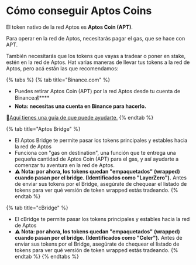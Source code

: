 # Cómo conseguir Aptos Coins

El token nativo de la red Aptos es **Aptos Coin (APT)**.

Para operar en la red de Aptos, necesitarás pagar el gas, que se hace con APT.

También necesitarás que los tokens que vayas a tradear o poner en stake, estén en la red de Aptos. Hat varias maneras de llevar tus tokens a la red de Aptos, pero acá están las que recomendamos:

{% tabs %}
{% tab title="Binance.com" %}
* Puedes retirar Aptos Coin (APT) por la red Aptos desde tu cuenta de Binance:moneybag:****
* **Nota: necesitas una cuenta en Binance para hacerlo.**

:book:[Aquí tienes una guía de que puede ayudarte.](https://www.binance.com/es-LA/support/faq/c%C3%B3mo-puedo-depositar-retirar-criptomonedas-en-binance-85a1c394ac1d489fb0bfac0ef2fceafd)
{% endtab %}

{% tab title="Aptos Bridge" %}
* El Aptos Bridge te permite pasar los tokens principales y estables hacia la red de Aptos
* Funciona con "gas on destination", una función que te entrega una pequeña cantidad de Aptos Coin (APT) para el gas, y así ayudarte a comenzar tu aventura en la red de Aptos.
* **⚠️ Nota: por ahora, los tokens quedan "empaquetados" (wrapped) cuando pasan por el bridge. (Identificados como "LayerZero").** Antes de enviar sus tokens por el Bridge, asegúrate de chequear el listado de tokens para ver qué versión de token wrapped estás tradeando.
{% endtab %}

{% tab title="cBridge" %}
* El cBridge te permite pasar los tokens principales y estables hacia la red de Aptos
* **⚠️ Nota: por ahora, los tokens quedan "empaquetados" (wrapped) cuando pasan por el bridge. (Identificados como "Celer").** Antes de enviar sus tokens por el Bridge, asegúrate de chequear el listado de tokens para ver qué versión de token wrapped estás tradeando.
{% endtab %}
{% endtabs %}
